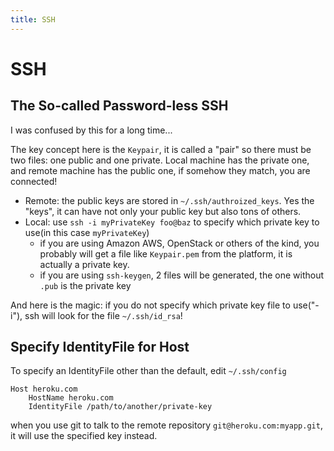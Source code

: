 ```yaml
---
title: SSH
---
```


SSH
===

The So-called Password-less SSH
-------------------------------

I was confused by this for a long time...

The key concept here is the ``Keypair``, it is called a "pair" so there must be two files: one public and one private. Local machine has the private one, and remote machine has the public one, if somehow they match, you are connected!

* Remote: the public keys are stored in ``~/.ssh/authroized_keys``. Yes the "keys", it can have not only your public key but also tons of others.
* Local: use ``ssh -i myPrivateKey foo@baz`` to specify which private key to use(in this case ``myPrivateKey``)
    * if you are using Amazon AWS, OpenStack or others of the kind, you probably will get a file like ``Keypair.pem`` from the platform, it is actually a private key.
    * if you are using ``ssh-keygen``, 2 files will be generated, the one without ``.pub`` is the private key

And here is the magic: if you do not specify which private key file to use("-i"), ssh will look for the file ``~/.ssh/id_rsa``!

Specify IdentityFile for Host
-----------------------------

To specify an IdentityFile other than the default, edit ``~/.ssh/config``

    Host heroku.com
        HostName heroku.com
        IdentityFile /path/to/another/private-key

when you use git to talk to the remote repository ``git@heroku.com:myapp.git``, it will use the specified key instead.